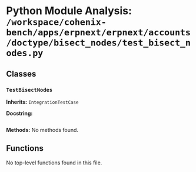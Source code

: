 # Python Module Analysis: `/workspace/cohenix-bench/apps/erpnext/erpnext/accounts/doctype/bisect_nodes/test_bisect_nodes.py`

## Classes

### `TestBisectNodes`
**Inherits:** `IntegrationTestCase`


**Docstring:**
```

```

**Methods:**
No methods found.




## Functions

No top-level functions found in this file.
